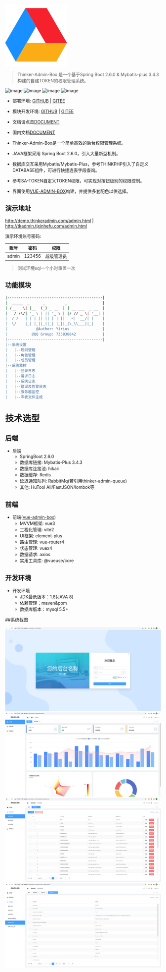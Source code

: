 ![logo](./docs/_assets/logo.svg)

> Thinker-Admin-Box 是一个基于Spring Boot 2.6.0 & Mybatis-plus 3.4.3 构建的自建TOKEN的权限管理系统。

![image](https://img.shields.io/badge/build-success-brightgreen.svg?longCache=true&style=flat-square)
![image](https://img.shields.io/badge/license-Apache%202-4EB1BA.svg?longCache=true&style=flat-square)
![image](https://img.shields.io/badge/springboot-2.6.0-yellow.svg?longCache=true&style=popout-square)
![image](https://img.shields.io/badge/mybatisPlus-3.4.3-blue.svg?longCache=true&style=popout-square)

- 部署环境: [GITHUB](https://github.com/yirius/thinker-admin-box-web) | [GITEE](https://gitee.com/yirius/thinker-admin-box-web)
- 模块开发环境: [GITHUB](https://github.com/yirius/thinker-admin-box) | [GITEE](https://gitee.com/yirius/thinker-admin-box)

- 文档请点击[DOCUMENT](https://yirius.github.io/thinker-admin-box/index.html#/)
- 国内文档[DOCUMENT](https://www.thinkeradmin.com/index.html#/)
- Thinker-Admin-Box是一个简单高效的后台权限管理系统。
- JAVA框架采用 Spring Boot 2.6.0，引入大量新型机制。
- 数据库交互采用Mybatis/Mybatis-Plus，参考THINKPHP引入了自定义DATABASE组件，可进行快捷连表字段查询。
- 参考SA-TOKEN自定义TOKEN权限，可实现对按钮级别的权限控制。
- 界面使用[VUE-ADMIN-BOX](https://github.com/cmdparkour/vue-admin-box)构建，并提供多套配色以供选择。

## 演示地址
http://demo.thinkeradmin.com/admin.html | http://tkadmin.tjxinhefu.com/admin.html

演示环境账号密码:

账号 | 密码| 权限
---|---|---
admin | 123456 | 超级管理员

> 测试环境sql一个小时重置一次

## 功能模块
```bash
|-------------------------------------------|  
|  _____  _      _         _                |  
| /__   \| |__  (_) _ __  | | __ ___  _ __  |  
|   / /\/| '_ \ | || '_ \ | |/ // _ \| '__| |  
|  / /   | | | || || | | ||   <|  __/| |    |  
|  \/    |_| |_||_||_| |_||_|\_\\___||_|    |  
|             @Author: Yirius               |  
|           @QQ Group: 735838842            |  
|-------------------------------------------|
|--系统设置
|   |--规则管理
|   |--角色管理
|   |--成员管理
|--系统监控
|   |--登录日志
|   |--请求日志
|   |--系统日志
|   |--错误及告警日志
|   |--服务器监控
|   |--库表文件生成
```

# 技术选型
## 后端
- 后端
    - SpringBoot 2.6.0
    - 数据库链接: Mybatis-Plus 3.4.3
    - 数据库连接池: hikari
    - 数据缓存: Redis
    - 延迟通知队列: RabbitMq(若引用thinker-admin-queue)
    - 其他: HuTool All/FastJSON/lombok等

## 前端
- 前端([vue-admin-box](https://github.com/cmdparkour/vue-admin-box))
    - MVVM框架: vue3
    - 工程化管理: vite2
    - UI框架: element-plus
    - 路由管理: vue-router4
    - 状态管理: vuex4
    - 数据请求: axios
    - 实用工具库: @vueuse/core

## 开发环境
- 开发环境
    - JDK最低版本：1.8(JAVA 8)
    - 依赖管理：maven&pom
    - 数据库版本：mysql 5.5+

##系统截图

![image](./docs/_assets/examples/login.png)
![image](./docs/_assets/examples/dashboard.png)
![image](./docs/_assets/examples/rules.png)
![image](./docs/_assets/examples/monitor.png)